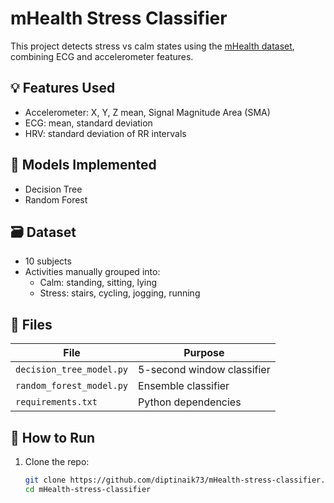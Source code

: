 # mHealth Stress Classifier

This project detects stress vs calm states using the [mHealth dataset](https://archive.ics.uci.edu/ml/datasets/mhealth+dataset), combining ECG and accelerometer features.

## 💡 Features Used

- Accelerometer: X, Y, Z mean, Signal Magnitude Area (SMA)
- ECG: mean, standard deviation
- HRV: standard deviation of RR intervals

## 🧠 Models Implemented

- Decision Tree
- Random Forest

## 🗃️ Dataset

- 10 subjects
- Activities manually grouped into:
  - Calm: standing, sitting, lying
  - Stress: stairs, cycling, jogging, running

## 📁 Files

| File                   | Purpose                    |
|------------------------|----------------------------|
| `decision_tree_model.py` | 5-second window classifier |
| `random_forest_model.py` | Ensemble classifier        |
| `requirements.txt`     | Python dependencies        |

## 🚀 How to Run

1. Clone the repo:
   ```bash
   git clone https://github.com/diptinaik73/mHealth-stress-classifier.git
   cd mHealth-stress-classifier
